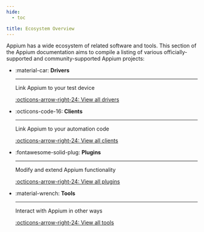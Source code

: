 ```yaml
---
hide:
  - toc

title: Ecosystem Overview
---
```


Appium has a wide ecosystem of related software and tools. This section of the Appium documentation
aims to compile a listing of various officially-supported and community-supported Appium projects:

<div class="grid cards" markdown>

- :material-car: **Drivers**

  ---

  Link Appium to your test device

  [:octicons-arrow-right-24: View all drivers](./drivers.md)

- :octicons-code-16: **Clients**

  ---

  Link Appium to your automation code

  [:octicons-arrow-right-24: View all clients](./clients.md)

- :fontawesome-solid-plug: **Plugins**

  ---

  Modify and extend Appium functionality

  [:octicons-arrow-right-24: View all plugins](./plugins.md)

- :material-wrench: **Tools**

  ---

  Interact with Appium in other ways

  [:octicons-arrow-right-24: View all tools](./tools.md)

</div>
